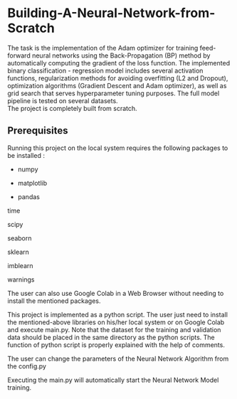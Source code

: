 # Building-A-Neural-Network-from-Scratch
The task is the implementation of the Adam optimizer for training feed-forward neural  networks using the Back-Propagation (BP) method by automatically computing 
the gradient  of the loss function. The implemented binary classification - regression model includes several  activation functions, regularization methods for 
avoiding overfitting (L2 and Dropout),  optimization algorithms (Gradient Descent and Adam optimizer), as well as grid search that  serves hyperparameter tuning 
purposes. The full model pipeline is tested on several datasets.  
The project is completely built from scratch.

Prerequisites
----------------------
Running this project on the local system requires the following packages to be installed :

- numpy
- matplotlib

- pandas

time

scipy

seaborn

sklearn

imblearn

warnings

The user can also use Google Colab in a Web Browser without needing to install the mentioned packages.

This project is implemented as a python script. The user just need to install the mentioned-above libraries on his/her local system or on Google Colab and execute main.py. 
Note that the dataset for the training and validation data should be placed in the same directory as the python scripts.
The function of python script is properly explained with the help of comments.

The user can change the parameters of the Neural Network Algorithm from the config.py

Executing the main.py will automatically start the Neural Network Model training.
